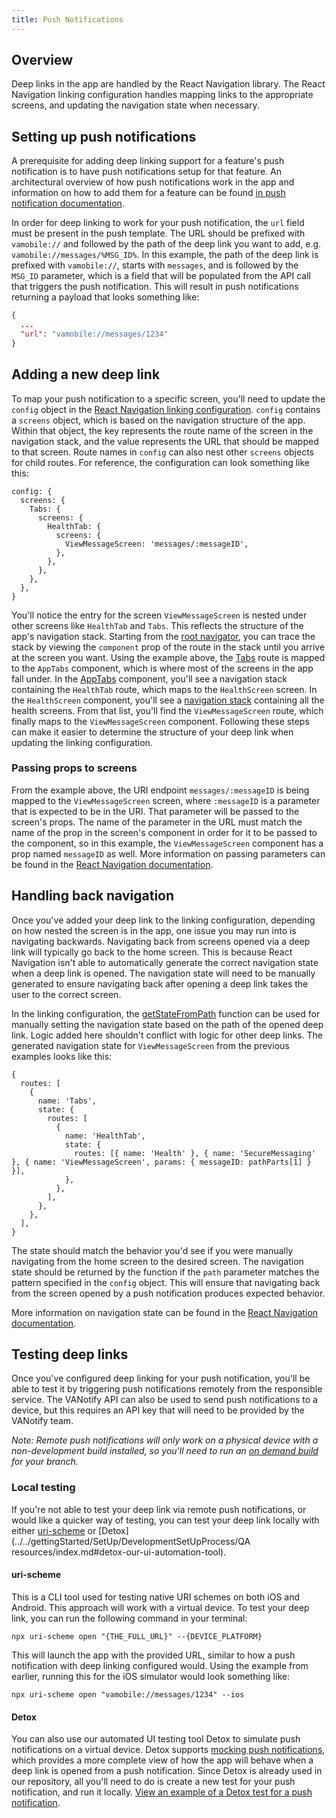 ```yaml
---
title: Push Notifications
---
```


## Overview

Deep links in the app are handled by the React Navigation library. The React Navigation linking configuration handles mapping links to the appropriate screens, and updating the navigation state when necessary.

## Setting up push notifications

A prerequisite for adding deep linking support for a feature's push notification is to have push notifications setup for that feature. An architectural overview of how push notifications work in the app and information on how to add them for a feature can be found [in push notification documentation](../BackEnd/Features/PushNotifications.md).

In order for deep linking to work for your push notification, the `url` field must be present in the push template. The URL should be prefixed with `vamobile://` and followed by the path of the deep link you want to add, e.g. `vamobile://messages/%MSG_ID%`. In this example, the path of the deep link is prefixed with `vamobile://`, starts with `messages`, and is followed by the `MSG_ID` parameter, which is a field that will be populated from the API call that triggers the push notification. This will result in push notifications returning a payload that looks something like:

``` json
{
  ...
  "url": "vamobile://messages/1234"
}
```

## Adding a new deep link

To map your push notification to a specific screen, you'll need to update the `config` object in the [React Navigation linking configuration](https://github.com/department-of-veterans-affairs/va-mobile-app/blob/8daf0536ebbf801de0ed63e0b2af9385d54b1bc1/VAMobile/src/constants/linking.tsx). `config` contains a `screens` object, which is based on the navigation structure of the app. Within that object, the key represents the route name of the screen in the navigation stack, and the value represents the URL that should be mapped to that screen. Route names in `config` can also nest other `screens` objects for child routes. For reference, the configuration can look something like this:

```tsx
config: {
  screens: {
    Tabs: {
      screens: {
        HealthTab: {
          screens: {
            ViewMessageScreen: 'messages/:messageID',
          },
        },
      },
    },
  },
}
```

You'll notice the entry for the screen `ViewMessageScreen` is nested under other screens like `HealthTab` and `Tabs`. This reflects the structure of the app's navigation stack. Starting from the [root navigator](https://github.com/department-of-veterans-affairs/va-mobile-app/blob/8daf0536ebbf801de0ed63e0b2af9385d54b1bc1/VAMobile/src/App.tsx#L313-L334), you can trace the stack by viewing the `component` prop of the route in the stack until you arrive at the screen you want. Using the example above, the [Tabs](https://github.com/department-of-veterans-affairs/va-mobile-app/blob/8daf0536ebbf801de0ed63e0b2af9385d54b1bc1/VAMobile/src/App.tsx#L326) route is mapped to the `AppTabs` component, which is where most of the screens in the app fall under. In the [AppTabs](https://github.com/department-of-veterans-affairs/va-mobile-app/blob/8daf0536ebbf801de0ed63e0b2af9385d54b1bc1/VAMobile/src/App.tsx#L279-L292) component, you'll see a navigation stack containing the `HealthTab` route, which maps to the `HealthScreen` screen. In the `HealthScreen` component, you'll see a [navigation stack](https://github.com/department-of-veterans-affairs/va-mobile-app/blob/cc92f2f99be1afc2fb3712a858f3351f964b1905/VAMobile/src/screens/HealthScreen/HealthScreen.tsx#L151-L174) containing all the health screens. From that list, you'll find the `ViewMessageScreen` route, which finally maps to the `ViewMessageScreen` component. Following these steps can make it easier to determine the structure of your deep link when updating the linking configuration.

### Passing props to screens

From the example above, the URI endpoint `messages/:messageID` is being mapped to the `ViewMessageScreen` screen, where `:messageID` is a parameter that is expected to be in the URI. That parameter will be passed to the screen's props. The name of the parameter in the URL must match the name of the prop in the screen's component in order for it to be passed to the component, so in this example, the `ViewMessageScreen` component has a prop named `messageID` as well. More information on passing parameters can be found in the [React Navigation documentation](https://reactnavigation.org/docs/configuring-links#passing-params).

## Handling back navigation

 Once you've added your deep link to the linking configuration, depending on how nested the screen is in the app, one issue you may run into is navigating backwards. Navigating back from screens opened via a deep link will typically go back to the home screen. This is because React Navigation isn't able to automatically generate the correct navigation state when a deep link is opened. The navigation state will need to be manually generated to ensure navigating back after opening a deep link takes the user to the correct screen.

In the linking configuration, the [getStateFromPath](https://github.com/department-of-veterans-affairs/va-mobile-app/blob/8daf0536ebbf801de0ed63e0b2af9385d54b1bc1/VAMobile/src/constants/linking.tsx#L27-L49) function can be used for manually setting the navigation state based on the path of the opened deep link. Logic added here shouldn't conflict with logic for other deep links. The generated navigation state for `ViewMessageScreen` from the previous examples looks like this:

```tsx
{
  routes: [
    {
      name: 'Tabs',
      state: {
        routes: [
          {
            name: 'HealthTab',
            state: {
              routes: [{ name: 'Health' }, { name: 'SecureMessaging' }, { name: 'ViewMessageScreen', params: { messageID: pathParts[1] } }],
            },
          },
        ],
      },
    },
  ],
}
```

The state should match the behavior you'd see if you were manually navigating from the home screen to the desired screen. The navigation state should be returned by the function if the `path` parameter matches the pattern specified in the `config` object. This will ensure that navigating back from the screen opened by a push notification produces expected behavior.

More information on navigation state can be found in the [React Navigation documentation](https://reactnavigation.org/docs/navigation-state).

## Testing deep links

Once you've configured deep linking for your push notification, you'll be able to test it by triggering push notifications remotely from the responsible service. The VANotify API can also be used to send push notifications to a device, but this requires an API key that will need to be provided by the VANotify team.

_Note: Remote push notifications will only work on a physical device with a non-development build installed, so you'll need to run an [on demand build](../QA/QABuilds.md#on-demand-builds) for your branch._

### Local testing

If you're not able to test your deep link via remote push notifications, or would like a quicker way of testing, you can test your deep link locally with either [uri-scheme](https://github.com/expo/expo-cli/tree/main/packages/uri-scheme) or [Detox](../../gettingStarted/SetUp/DevelopmentSetUpProcess/QA resources/index.md#detox-our-ui-automation-tool).

#### uri-scheme

This is a CLI tool used for testing native URI schemes on both iOS and Android. This approach will work with a virtual device. To test your deep link, you can run the following command in your terminal:

```
npx uri-scheme open "{THE_FULL_URL}" --{DEVICE_PLATFORM}
```

This will launch the app with the provided URL, similar to how a push notification with deep linking configured would. Using the example from earlier, running this for the iOS simulator would look something like:

```
npx uri-scheme open "vamobile://messages/1234" --ios
```

#### Detox

You can also use our automated UI testing tool Detox to simulate push notifications on a virtual device. Detox supports [mocking push notifications](https://wix.github.io/Detox/docs/guide/mocking-user-notifications/), which provides a more complete view of how the app will behave when a deep link is opened from a push notification. Since Detox is already used in our repository, all you'll need to do is create a new test for your push notification, and run it locally. [View an example of a Detox test for a push notification](https://github.com/department-of-veterans-affairs/va-mobile-app/blob/develop/VAMobile/e2e/tests/PushNotifications.e2e.ts).
